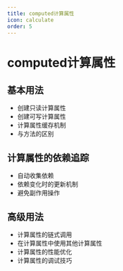 ```yaml
---
title: computed计算属性
icon: calculate
order: 5
---
```


# computed计算属性

## 基本用法
- 创建只读计算属性
- 创建可写计算属性
- 计算属性缓存机制
- 与方法的区别

## 计算属性的依赖追踪
- 自动收集依赖
- 依赖变化时的更新机制
- 避免副作用操作

## 高级用法
- 计算属性的链式调用
- 在计算属性中使用其他计算属性
- 计算属性的性能优化
- 计算属性的调试技巧
